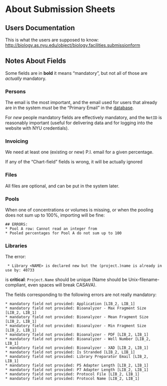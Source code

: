 
About Submission Sheets
=======================

Users Documentation
-------------------

This is what the users are supposed to know:
<http://biology.as.nyu.edu/object/biology.facilities.submissionform>

Notes About Fields
------------------

Some fields are in **bold** it means “mandatory”, but not all of those are
*actually* mandatory.

### Persons

The email is the most important, and the email used for users that already are
in the system *must* be the “Primary Email” in the
[database](https://gencore.bio.nyu/edu).

For *new* people mandatory fields are effectively mandatory, and the `NetID` is
reasonably important (useful for delivering data and for logging into the
website with NYU credentials).

### Invoicing

We need at least one (existing or new) P.I. email for a given percentage.

If any of the “Chart-field” fields is wrong, it will be actually ignored

### Files

All files are optional, and can be put in the system later.

### Pools

When one of concentrations or volumes is missing, or when the pooling does not
sum up to 100%, importing will be fine:

    ## ERRORS:
    * Pool A row: Cannot read an integer from 
    * Pooled percentages for Pool A do not sum up to 100

### Libraries

The error:

     * Library <NAME> is declared new but the (project.)name is already in use by: 40733

is **critical**: `Project.Name` should be unique (Name should be
Unix-filename-compliant, even spaces will break CASAVA).

The fields corresponding to the following errors are not really mandatory:

    * mandatory field not provided: Application [LIB_2, LIB_1]
    * mandatory field not provided: Bioanalyzer - Max Fragment Size [LIB_2, LIB_1]
    * mandatory field not provided: Bioanalyzer - Mean Fragment Size [LIB_2, LIB_1]
    * mandatory field not provided: Bioanalyzer - Min Fragment Size [LIB_2, LIB_1]
    * mandatory field not provided: Bioanalyzer - PDF [LIB_2, LIB_1]
    * mandatory field not provided: Bioanalyzer - Well Number [LIB_2, LIB_1]
    * mandatory field not provided: Bioanalyzer - XAD [LIB_2, LIB_1]
    * mandatory field not provided: Is Stranded [LIB_2, LIB_1]
    * mandatory field not provided: Library Preparator Email [LIB_2, LIB_1]
    * mandatory field not provided: P5 Adapter Length [LIB_2, LIB_1]
    * mandatory field not provided: P7 Adapter Length [LIB_2, LIB_1]
    * mandatory field not provided: Protocol File [LIB_2, LIB_1]
    * mandatory field not provided: Protocol Name [LIB_2, LIB_1]
